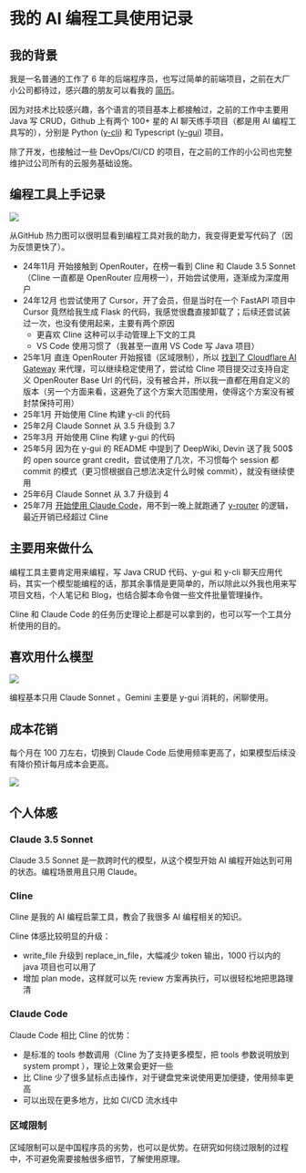# 我的 AI 编程工具使用记录
## 我的背景

我是一名普通的工作了 6 年的后端程序员，也写过简单的前端项目，之前在大厂小公司都待过，感兴趣的朋友可以看我的 [简历](https://cdn.luohy15.com/cv_cn.pdf)。

因为对技术比较感兴趣，各个语言的项目基本上都接触过，之前的工作中主要用 Java 写 CRUD，Github 上有两个 100+ 星的 AI 聊天练手项目（都是用 AI 编程工具写的），分别是 Python ([y-cli](https://github.com/luohy15/y-cli)) 和 Typescript ([y-gui](https://github.com/luohy15/y-gui)) 项目。

除了开发，也接触过一些 DevOps/CI/CD 的项目，在之前的工作的小公司也完整维护过公司所有的云服务基础设施。

## 编程工具上手记录

![](https://cdn.luohy15.com/ai-coding-tools-using-experience-1.png)

从GitHub 热力图可以很明显看到编程工具对我的助力，我变得更爱写代码了（因为反馈更快了）。

- 24年11月 开始接触到 OpenRouter，在榜一看到 Cline 和 Claude 3.5 Sonnet（Cline 一直都是 OpenRouter 应用榜一），开始尝试使用，逐渐成为深度用户
- 24年12月 也尝试使用了 Cursor，开了会员，但是当时在一个 FastAPI 项目中 Cursor 竟然给我生成 Flask 的代码，我感觉很蠢直接卸载了；后续还尝试装过一次，也没有使用起来，主要有两个原因
	- 更喜欢 Cline 这种可以手动管理上下文的工具
	- VS Code 使用习惯了（我甚至一直用 VS Code 写 Java 项目）
- 25年1月 直连 OpenRouter 开始报错（区域限制），所以 [找到了 Cloudflare AI Gateway](https://luohy15.com/zhs/cline-openrouter-fix/)  来代理，可以继续稳定使用了，尝试给 Cline 项目提交过支持自定义 OpenRouter Base Url 的代码，没有被合并，所以我一直都在用自定义的版本（另一个方面来看，这避免了这个方案大范围使用，使得这个方案没有被封禁保持可用）
- 25年1月 开始使用 Cline 构建 y-cli 的代码
- 25年2月 Claude Sonnet 从 3.5 升级到 3.7
- 25年3月 开始使用 Cline 构建 y-gui 的代码
- 25年5月 因为在 y-gui 的 README 中提到了 DeepWiki, Devin 送了我 500$ 的 open source grant credit，尝试使用了几次，不习惯每个 session 都 commit 的模式（更习惯根据自己想法决定什么时候 commit），就没有继续使用
- 25年6月 Claude Sonnet 从 3.7 升级到 4
- 25年7月 [开始使用 Claude Code](https://luohy15.com/zhs/compare-cline-and-claude-code/)，用不到一晚上就跑通了 [y-router](https://luohy15.com/zhs/building-y-router/) 的逻辑，最近开销已经超过 Cline

## 主要用来做什么

编程工具主要肯定用来编程，写 Java CRUD 代码、y-gui 和 y-cli 聊天应用代码，其实一个模型能编程的话，那其余事情是更简单的，所以除此以外我也用来写项目文档，个人笔记和 Blog，也结合脚本命令做一些文件批量管理操作。
 
Cline 和 Claude Code 的任务历史理论上都是可以拿到的，也可以写一个工具分析使用的目的。

## 喜欢用什么模型

![](https://cdn.luohy15.com/ai-coding-tools-using-experience-2.png)

编程基本只用 Claude Sonnet 。Gemini 主要是 y-gui 消耗的，闲聊使用。

## 成本花销

每个月在 100 刀左右，切换到 Claude Code 后使用频率更高了，如果模型后续没有降价预计每月成本会更高。

![](https://cdn.luohy15.com/ai-coding-tools-using-experience-3.png)

## 个人体感
### Claude 3.5 Sonnet

Claude 3.5 Sonnet 是一款跨时代的模型，从这个模型开始 AI 编程开始达到可用的状态。编程场景用且只用 Claude。

### Cline

Cline 是我的 AI 编程启蒙工具，教会了我很多 AI 编程相关的知识。

Cline 体感比较明显的升级：

- write_file 升级到 replace_in_file，大幅减少 token 输出，1000 行以内的 java 项目也可以用了
- 增加 plan mode，这样就可以先 review 方案再执行，可以很轻松地把思路理清

### Claude Code

Claude Code 相比 Cline 的优势：

- 是标准的 tools 参数调用（Cline 为了支持更多模型，把 tools 参数说明放到 system prompt ），理论上效果会更好一些
- 比 Cline 少了很多鼠标点击操作，对于键盘党来说使用更加便捷，使用频率更高
- 可以出现在更多地方，比如 CI/CD 流水线中

### 区域限制

区域限制可以是中国程序员的劣势，也可以是优势。在研究如何绕过限制的过程中，不可避免需要接触很多细节，了解使用原理。
